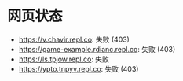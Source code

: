 # 网页状态
- https://v.chavir.repl.co: 失败 (403)
- https://game-example.rdianc.repl.co: 失败 (403)
- https://ls.tpjow.repl.co: 失败
- https://ypto.tnpyv.repl.co: 失败 (403)
